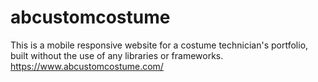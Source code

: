 # abcustomcostume
This is a mobile responsive website for a costume technician's portfolio, built without the use of any libraries or frameworks. https://www.abcustomcostume.com/
